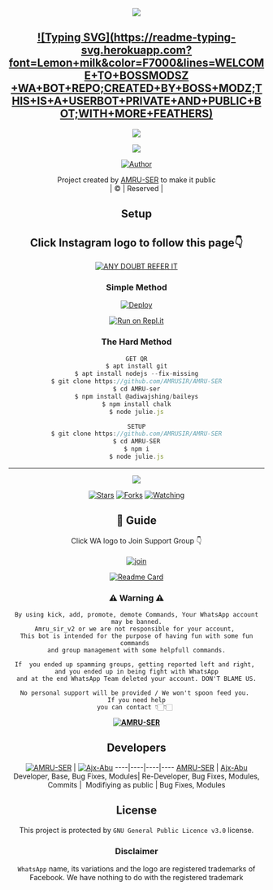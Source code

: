 <div align="center">
  <p align="center">
<img src=https://www.linkpicture.com/q/f1cf45f42c720675c63e11c3ed0fd011-1.png>
</p>

## [![Typing SVG](https://readme-typing-svg.herokuapp.com?font=Lemon+milk&color=F7000&lines=WELCOME+TO+BOSSMODSZ +WA+BOT+REPO;CREATED+BY+BOSS+MODZ;THIS+IS+A+USERBOT+PRIVATE+AND+PUBLIC+BOT;WITH+MORE+FEATHERS)](https://git.io/typing-svg)

 </a>
</p>

<div align="center">
  <p align="center">
<img src=https://i.imgur.com/CtaexU3.jpeg>
</p>

<img src=https://i.ibb.co/s1CSFK7/ae6572d653ee04f78fc986bddd89d5b3.png>
</p>


  <p align="center">
<a href="https:"><img title="Author" src="https://img.shields.io/badge/Author--Amruthesh/AMRU-SER?color=blue&style=for-the-badge&logo=whatsapp"></a>
</p>
</div>
<p align="center">
Project created by <a href="https://github.com/AMRUSIR-AMRUSER">AMRU-SER</a> to make it public
    <br>
       | © |
        Reserved |
    <br> 
</p>

## Setup
<div align="center"> 


## Click Instagram logo to follow this page👇

 [![ANY DOUBT REFER IT](https://i.imgur.com/j1x0HpA.jpeg)](https://instagram.com/its_me_dron)

  ### Simple Method
  
[![Deploy](https://www.herokucdn.com/deploy/button.svg)](https://heroku.com/deploy?template=https://github.com/AMRUSIR/AMRU-SER.git)



  
[![Run on Repl.it](https://repl.it/badge/github/quiec/whatsAlfa)](https://replit.com/@ABUOP1/AMRU-SER-QR?v=1)
  
### The Hard Method
```js
GET QR
$ apt install git
$ apt install nodejs --fix-missing
$ git clone https://github.com/AMRUSIR/AMRU-SER
$ cd AMRU-ser
$ npm install @adiwajshing/baileys
$ npm install chalk
$ node julie.js
```
      
```js
SETUP
$ git clone https://github.com/AMRUSIR/AMRU-SER
$ cd AMRU-SER
$ npm i
$ node julie.js
```

----

  <p align="center">
  <a href="https://github.com/AMRUSIR/AMRU-SER">
    
<a href="https://github.com/AMRUSIR/followers">
<img src="https://img.shields.io/github/repo-size/cyberchekuthan/Kaztroserv1_v2?color=green&label=Repo%20total%20size&style=plastic">
<p align="center">
<a href="https://github.com/AMRUSIR/followers"
<img title="Followers" src="https://img.shields.io/github/followers/Aj-fx?color=blue&style=flat-square"></a>
<a href="https://github.com/AMRUSIR/AMRU-SER/stargazers/"><img title="Stars" src="https://img.shields.io/github/stars/AMRUSIR/AMRU-SER?color=blue&style=flat-square"></a>
<a href="https://github.com/AMRUSIR/AMRU-SER/network/members"><img title="Forks" src="https://img.shields.io/github/forks/AMRUSIR/AMRU-SER?color=blue&style=flat-square"></a>
<a href="https://github.com/AMRUSIR/AMRU-SER/watchers"><img title="Watching" src="https://img.shields.io/github/watchers/AMRUSIR/AMRU-SER?label=Watchers&color=blue&style=flat-square"></a>
</p>

## 📢 Guide
Click WA logo to Join Support Group 👇
    <br>
<br>
  [![join](https://github.com/Alien-alfa/PublicBot/blob/main/wlogo.svg.png)](https://chat.whatsapp.com/DnHJu25Ccss7zn72nPhL8z)
  <div align="center">
       
  [![Readme Card](https://github-readme-stats.vercel.app/api/pin/?username=AMRUSIR&repo=AMRU-ser&theme=nightowl)](https://github.com/AMRUSIR/AMRU-SER)
  </div>
    
### ⚠ Warning ⚠

```
By using kick, add, promote, demote Commands, Your WhatsApp account may be banned.
Amru_sir_v2 or we are not responsible for your account, 
This bot is intended for the purpose of having fun with some fun commands 
and group management with some helpfull commands.

If  you ended up spamming groups, getting reported left and right, 
and you ended up in being fight with WhatsApp
and at the end WhatsApp Team deleted your account. DON'T BLAME US.

No personal support will be provided / We won't spoon feed you. 
If you need help
you can contact 👇🏻👇🏻 
```
**[![AMRU-SER](https://raw.githubusercontent.com/rodrigograca31/rodrigograca31/master/matrix.svg)](http://wa.me/917025631103?text=Can%20you%20help%20bro)**

## Developers
  <div align="center">
    
  [![AMRU-SER](https://github.com/AMRUSIR.png?size=100)](https://github.com/AMRUSIR) | [![Ajx-Abu](https://github.com/Ajx-Abu.png?size=100)](https://github.com/Ajx-Abu) 
----|----|----|----
[AMRU-SER](https://github.com/AMRUSIR) | [Ajx-Abu](https://github.com/Ajx-Abu)
Developer, Base, Bug Fixes, Modules| Re-Developer, Bug Fixes, Modules, Commits |  Modifiying  as   public | Bug Fixes, Modules 
  </div>
    


## License
This project is protected by `GNU General Public Licence v3.0` license.

### Disclaimer
`WhatsApp` name, its variations and the logo are registered trademarks of Facebook. We have nothing to do with the registered trademark
